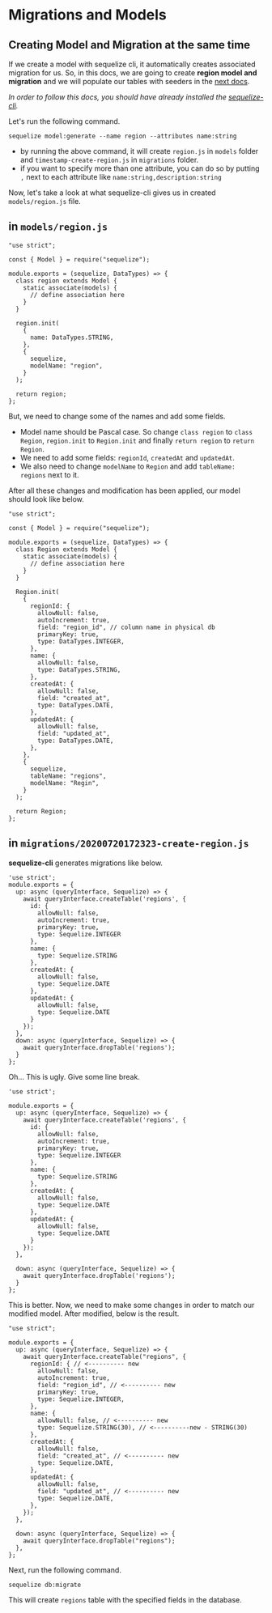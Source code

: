 # Migrations and Models

## Creating Model and Migration at the same time

If we create a model with sequelize cli, it automatically creates associated migration for us. So, in this docs, we are going to create **region model and migration** and we will populate our tables with seeders in the [next docs](https://github.com/UniMS/SMS-API/blob/master/docs/3-seeder.md).

*In order to follow this docs, you should have already installed the [sequelize-cli](https://github.com/sequelize/cli).*

Let's run the following command.

```
sequelize model:generate --name region --attributes name:string
```

- by running the above command, it will create `region.js` in `models` folder and `timestamp-create-region.js` in `migrations` folder.
- if you want to specify more than one attribute, you can do so by putting `,` next to each attribute like `name:string,description:string`

Now, let's take a look at what sequelize-cli gives us in created `models/region.js` file.
## in `models/region.js`

```
"use strict";

const { Model } = require("sequelize");

module.exports = (sequelize, DataTypes) => {
  class region extends Model {
    static associate(models) {
      // define association here
    }
  }

  region.init(
    {
      name: DataTypes.STRING,
    },
    {
      sequelize,
      modelName: "region",
    }
  );

  return region;
};
```

But, we need to change some of the names and add some fields.
- Model name should be Pascal case. So change `class region` to `class Region`, `region.init` to `Region.init` and finally `return region` to `return Region`.
- We need to add some fields: `regionId`, `createdAt` and `updatedAt`.
- We also need to change `modelName` to `Region` and add `tableName: regions` next to it.

After all these changes and modification has been applied, our model should look like below.
```
"use strict";

const { Model } = require("sequelize");

module.exports = (sequelize, DataTypes) => {
  class Region extends Model {
    static associate(models) {
      // define association here
    }
  }

  Region.init(
    {
      regionId: {
        allowNull: false,
        autoIncrement: true,
        field: "region_id", // column name in physical db
        primaryKey: true,
        type: DataTypes.INTEGER,
      },
      name: {
        allowNull: false,
        type: DataTypes.STRING,
      },
      createdAt: {
        allowNull: false,
        field: "created_at",
        type: DataTypes.DATE,
      },
      updatedAt: {
        allowNull: false,
        field: "updated_at",
        type: DataTypes.DATE,
      },
    },
    {
      sequelize,
      tableName: "regions",
      modelName: "Regin",
    }
  );

  return Region;
};
```

## in `migrations/20200720172323-create-region.js`

**sequelize-cli** generates migrations like below.
```
'use strict';
module.exports = {
  up: async (queryInterface, Sequelize) => {
    await queryInterface.createTable('regions', {
      id: {
        allowNull: false,
        autoIncrement: true,
        primaryKey: true,
        type: Sequelize.INTEGER
      },
      name: {
        type: Sequelize.STRING
      },
      createdAt: {
        allowNull: false,
        type: Sequelize.DATE
      },
      updatedAt: {
        allowNull: false,
        type: Sequelize.DATE
      }
    });
  },
  down: async (queryInterface, Sequelize) => {
    await queryInterface.dropTable('regions');
  }
};
```

Oh... This is ugly. Give some line break.

```
'use strict';

module.exports = {
  up: async (queryInterface, Sequelize) => {
    await queryInterface.createTable('regions', {
      id: {
        allowNull: false,
        autoIncrement: true,
        primaryKey: true,
        type: Sequelize.INTEGER
      },
      name: {
        type: Sequelize.STRING
      },
      createdAt: {
        allowNull: false,
        type: Sequelize.DATE
      },
      updatedAt: {
        allowNull: false,
        type: Sequelize.DATE
      }
    });
  },

  down: async (queryInterface, Sequelize) => {
    await queryInterface.dropTable('regions');
  }
};
```

This is better. Now, we need to make some changes in order to match our modified model. After modified, below is the result.

```
"use strict";

module.exports = {
  up: async (queryInterface, Sequelize) => {
    await queryInterface.createTable("regions", {
      regionId: { // <---------- new
        allowNull: false,
        autoIncrement: true,
        field: "region_id", // <---------- new
        primaryKey: true,
        type: Sequelize.INTEGER,
      },
      name: {
        allowNull: false, // <---------- new
        type: Sequelize.STRING(30), // <----------new - STRING(30)
      },
      createdAt: {
        allowNull: false,
        field: "created_at", // <---------- new
        type: Sequelize.DATE,
      },
      updatedAt: {
        allowNull: false,
        field: "updated_at", // <---------- new
        type: Sequelize.DATE,
      },
    });
  },

  down: async (queryInterface, Sequelize) => {
    await queryInterface.dropTable("regions");
  },
};

```

Next, run the following command.

```
sequelize db:migrate
```

This will create `regions` table with the specified fields in the database.
